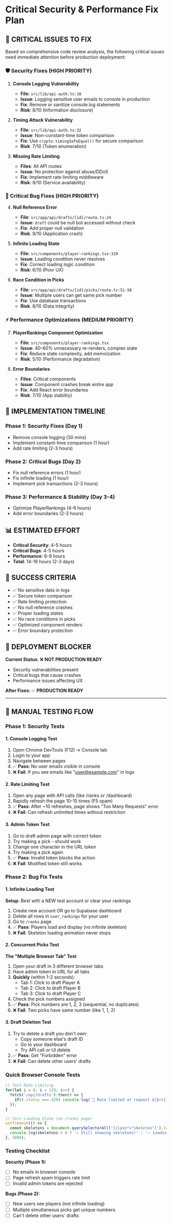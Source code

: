 # Critical Security & Performance Fix Plan

## 🔴 **CRITICAL ISSUES TO FIX**

Based on comprehensive code review analysis, the following critical issues need immediate attention before production deployment:

### **🛡️ Security Fixes (HIGH PRIORITY)**

1. **Console Logging Vulnerability**
   - **File**: `src/lib/api-auth.ts:10`
   - **Issue**: Logging sensitive user emails to console in production
   - **Fix**: Remove or sanitize console.log statements
   - **Risk**: 8/10 (Information disclosure)

2. **Timing Attack Vulnerability** 
   - **File**: `src/lib/api-auth.ts:32`
   - **Issue**: Non-constant-time token comparison
   - **Fix**: Use `crypto.timingSafeEqual()` for secure comparison
   - **Risk**: 7/10 (Token enumeration)

3. **Missing Rate Limiting**
   - **Files**: All API routes
   - **Issue**: No protection against abuse/DDoS
   - **Fix**: Implement rate limiting middleware
   - **Risk**: 9/10 (Service availability)

### **🐛 Critical Bug Fixes (HIGH PRIORITY)**

4. **Null Reference Error**
   - **File**: `src/app/api/drafts/[id]/route.ts:24`
   - **Issue**: `draft` could be null but accessed without check
   - **Fix**: Add proper null validation
   - **Risk**: 9/10 (Application crash)

5. **Infinite Loading State**
   - **File**: `src/components/player-rankings.tsx:329`
   - **Issue**: Loading condition never resolves
   - **Fix**: Correct loading logic condition  
   - **Risk**: 6/10 (Poor UX)

6. **Race Condition in Picks**
   - **File**: `src/app/api/drafts/[id]/picks/route.ts:51-58`
   - **Issue**: Multiple users can get same pick number
   - **Fix**: Use database transactions
   - **Risk**: 8/10 (Data integrity)

### **⚡ Performance Optimizations (MEDIUM PRIORITY)**

7. **PlayerRankings Component Optimization**
   - **File**: `src/components/player-rankings.tsx`
   - **Issue**: 40-60% unnecessary re-renders, complex state
   - **Fix**: Reduce state complexity, add memoization
   - **Risk**: 5/10 (Performance degradation)

8. **Error Boundaries**
   - **Files**: Critical components
   - **Issue**: Component crashes break entire app
   - **Fix**: Add React error boundaries
   - **Risk**: 7/10 (App stability)

## 📅 **IMPLEMENTATION TIMELINE**

### **Phase 1: Security Fixes (Day 1)**
- Remove console logging (30 mins)
- Implement constant-time comparison (1 hour)
- Add rate limiting (2-3 hours)

### **Phase 2: Critical Bugs (Day 2)**
- Fix null reference errors (1 hour)
- Fix infinite loading (1 hour) 
- Implement pick transactions (2-3 hours)

### **Phase 3: Performance & Stability (Day 3-4)**
- Optimize PlayerRankings (4-6 hours)
- Add error boundaries (2-3 hours)

## 📊 **ESTIMATED EFFORT**
- **Critical Security**: 4-5 hours
- **Critical Bugs**: 4-5 hours
- **Performance**: 6-9 hours
- **Total**: 14-19 hours (2-3 days)

## 🎯 **SUCCESS CRITERIA**
- ✅ No sensitive data in logs
- ✅ Secure token comparison
- ✅ Rate limiting protection
- ✅ No null reference crashes
- ✅ Proper loading states
- ✅ No race conditions in picks
- ✅ Optimized component renders
- ✅ Error boundary protection

## 🚨 **DEPLOYMENT BLOCKER**
**Current Status**: ❌ **NOT PRODUCTION READY**
- Security vulnerabilities present
- Critical bugs that cause crashes
- Performance issues affecting UX

**After Fixes**: ✅ **PRODUCTION READY**

---

## 🧪 **MANUAL TESTING FLOW**

### **Phase 1: Security Tests**

#### **1. Console Logging Test**
1. Open Chrome DevTools (F12) → Console tab
2. Login to your app
3. Navigate between pages
4. ✅ **Pass**: No user emails visible in console
5. ❌ **Fail**: If you see emails like "user@example.com" in logs

#### **2. Rate Limiting Test**
1. Open any page with API calls (like /ranks or /dashboard)
2. Rapidly refresh the page 10-15 times (F5 spam)
3. ✅ **Pass**: After ~10 refreshes, page shows "Too Many Requests" error
4. ❌ **Fail**: Can refresh unlimited times without restriction

#### **3. Admin Token Test**
1. Go to draft admin page with correct token
2. Try making a pick - should work
3. Change one character in the URL token
4. Try making a pick again
5. ✅ **Pass**: Invalid token blocks the action
6. ❌ **Fail**: Modified token still works

### **Phase 2: Bug Fix Tests**

#### **1. Infinite Loading Test**
**Setup**: Best with a NEW test account or clear your rankings
1. Create new account OR go to Supabase dashboard
2. Delete all rows in `user_rankings` for your user
3. Go to `/ranks` page
4. ✅ **Pass**: Players load and display (no infinite skeleton)
5. ❌ **Fail**: Skeleton loading animation never stops

#### **2. Concurrent Picks Test** 
**The "Multiple Browser Tab" Test**
1. Open your draft in 3 different browser tabs
2. Have admin token in URL for all tabs
3. **Quickly** (within 1-2 seconds):
   - Tab 1: Click to draft Player A
   - Tab 2: Click to draft Player B  
   - Tab 3: Click to draft Player C
4. Check the pick numbers assigned
5. ✅ **Pass**: Pick numbers are 1, 2, 3 (sequential, no duplicates)
6. ❌ **Fail**: Two picks have same number (like 1, 1, 2)

#### **3. Draft Deletion Test**
1. Try to delete a draft you don't own:
   - Copy someone else's draft ID
   - Go to your dashboard
   - Try API call or UI delete
2. ✅ **Pass**: Get "Forbidden" error
3. ❌ **Fail**: Can delete other users' drafts

### **Quick Browser Console Tests**

```javascript
// Test Rate Limiting
for(let i = 0; i < 120; i++) {
  fetch('/api/drafts').then(r => {
    if(r.status === 429) console.log(`🛑 Rate limited at request ${i+1}`);
  });
}

// Test Loading State (on /ranks page)
setTimeout(() => {
  const skeletons = document.querySelectorAll('[class*="skeleton"]').length;
  console.log(skeletons > 0 ? '⚠️ Still showing skeletons!' : '✅ Loading complete');
}, 3000);
```

### **Testing Checklist**

**Security (Phase 1):**
- [ ] No emails in browser console
- [ ] Page refresh spam triggers rate limit
- [ ] Invalid admin tokens are rejected

**Bugs (Phase 2):**
- [ ] New users see players (not infinite loading)
- [ ] Multiple simultaneous picks get unique numbers
- [ ] Can't delete other users' drafts